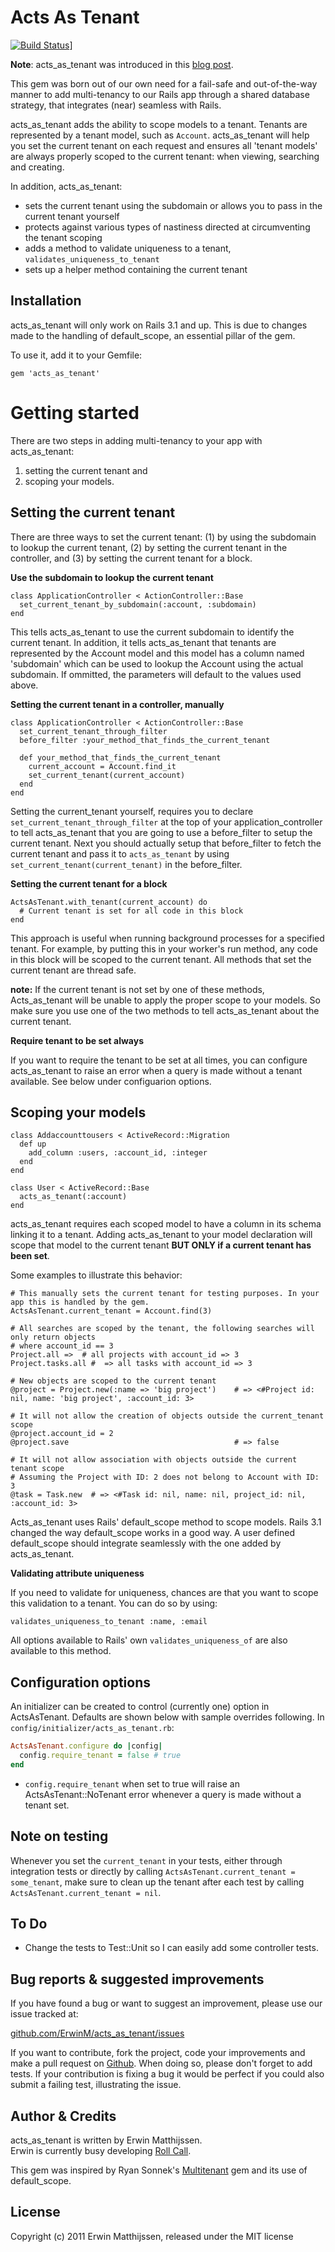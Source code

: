 Acts As Tenant
==============

[![Build Status](https://travis-ci.org/Erwinm/acts_as_tenant.png)](https://travis-ci.org/erwinm/acts_as_tenant)]

**Note**: acts_as_tenant was introduced in this [blog post](http://www.rollcallapp.com/blog/2011/10/03/adding-multi-tenancy-to-your-rails-app-acts-as-tenant).

This gem was born out of our own need for a fail-safe and out-of-the-way manner to add multi-tenancy to our Rails app through a shared database strategy, that integrates (near) seamless with Rails.

acts_as_tenant adds the ability to scope models to a tenant. Tenants are represented by a tenant model, such as `Account`. acts_as_tenant will help you set the current tenant on each request and ensures all 'tenant models' are always properly scoped to the current tenant: when viewing, searching and creating.

In addition, acts_as_tenant:

* sets the current tenant using the subdomain or allows you to pass in the current tenant yourself
* protects against various types of nastiness directed at circumventing the tenant scoping
* adds a method to validate uniqueness to a tenant, `validates_uniqueness_to_tenant`
* sets up a helper method containing the current tenant

Installation
------------
acts_as_tenant will only work on Rails 3.1 and up. This is due to changes made to the handling of default_scope, an essential pillar of the gem.

To use it, add it to your Gemfile:
  
    gem 'acts_as_tenant'
  
Getting started
===============
There are two steps in adding multi-tenancy to your app with acts_as_tenant:

1. setting the current tenant and 
2. scoping your models.

Setting the current tenant
--------------------------
There are three ways to set the current tenant: (1) by using the subdomain to lookup the current tenant, (2) by setting  the current tenant in the controller, and
(3) by setting the current tenant for a block.

**Use the subdomain to lookup the current tenant**

    class ApplicationController < ActionController::Base
      set_current_tenant_by_subdomain(:account, :subdomain)
    end
This tells acts_as_tenant to use the current subdomain to identify the current tenant. In addition, it tells acts_as_tenant that tenants are represented by the Account model and this model has a column named 'subdomain' which can be used to lookup the Account using the actual subdomain. If ommitted, the parameters will default to the values used above.

**Setting the current tenant in a controller, manually**

    class ApplicationController < ActionController::Base
      set_current_tenant_through_filter
      before_filter :your_method_that_finds_the_current_tenant
      
      def your_method_that_finds_the_current_tenant
        current_account = Account.find_it
        set_current_tenant(current_account)
      end
    end
Setting the current_tenant yourself, requires you to declare `set_current_tenant_through_filter` at the top of your application_controller to tell acts_as_tenant that you are going to use a before_filter to setup the current tenant. Next you should actually setup that before_filter to fetch the current tenant and pass it to `acts_as_tenant` by using `set_current_tenant(current_tenant)` in the before_filter.


**Setting the current tenant for a block**

    ActsAsTenant.with_tenant(current_account) do
      # Current tenant is set for all code in this block
    end

This approach is useful when running background processes for a specified tenant. For example, by putting this in your worker's run method,
any code in this block will be scoped to the current tenant. All methods that set the current tenant are thread safe.

**note:** If the current tenant is not set by one of these methods, Acts_as_tenant will be unable to apply the proper scope to your models. So make sure you use one of the two methods to tell acts_as_tenant about the current tenant.

**Require tenant to be set always**

If you want to require the tenant to be set at all times, you can configure acts_as_tenant to raise an error when a query is made without a tenant available. See below under configuarion options.

Scoping your models
-------------------
    class Addaccounttousers < ActiveRecord::Migration
      def up
        add_column :users, :account_id, :integer
      end
    end

    class User < ActiveRecord::Base
      acts_as_tenant(:account)
    end
  
acts_as_tenant requires each scoped model to have a column in its schema linking it to a tenant. Adding acts_as_tenant to your model declaration will scope that model to the current tenant **BUT ONLY if a current tenant has been set**.

Some examples to illustrate this behavior:

    # This manually sets the current tenant for testing purposes. In your app this is handled by the gem.
    ActsAsTenant.current_tenant = Account.find(3)   
    
    # All searches are scoped by the tenant, the following searches will only return objects 
    # where account_id == 3
    Project.all =>  # all projects with account_id => 3
    Project.tasks.all #  => all tasks with account_id => 3
     
    # New objects are scoped to the current tenant
    @project = Project.new(:name => 'big project')    # => <#Project id: nil, name: 'big project', :account_id: 3>
    
    # It will not allow the creation of objects outside the current_tenant scope
    @project.account_id = 2
    @project.save                                     # => false
      
    # It will not allow association with objects outside the current tenant scope
    # Assuming the Project with ID: 2 does not belong to Account with ID: 3
    @task = Task.new  # => <#Task id: nil, name: nil, project_id: nil, :account_id: 3>

Acts_as_tenant uses Rails' default_scope method to scope models. Rails 3.1 changed the way default_scope works in a good way. A user defined default_scope should integrate seamlessly with the one added by acts_as_tenant.

**Validating attribute uniqueness**

If you need to validate for uniqueness, chances are that you want to scope this validation to a tenant. You can do so by using:

    validates_uniqueness_to_tenant :name, :email

All options available to Rails' own `validates_uniqueness_of` are also available to this method.

Configuration options
---------------------
An initializer can be created to control (currently one) option in ActsAsTenant. Defaults
are shown below with sample overrides following. In `config/initializer/acts_as_tenant.rb`:

```ruby
ActsAsTenant.configure do |config|
  config.require_tenant = false # true
end
```

* `config.require_tenant` when set to true will raise an ActsAsTenant::NoTenant error whenever a query is made without a tenant set.

Note on testing
---------------
Whenever you set the `current_tenant` in your tests, either through integration tests or directly by calling `ActsAsTenant.current_tenant = some_tenant`, make sure to clean up the tenant after each test by calling `ActsAsTenant.current_tenant = nil`.

To Do
-----
* Change the tests to Test::Unit so I can easily add some controller tests.

Bug reports & suggested improvements
------------------------------------
If you have found a bug or want to suggest an improvement, please use our issue tracked at:

[github.com/ErwinM/acts_as_tenant/issues](http://github.com/ErwinM/acts_as_tenant/issues)

If you want to contribute, fork the project, code your improvements and make a pull request on [Github](http://github.com/ErwinM/acts_as_tenant/). When doing so, please don't forget to add tests. If your contribution is fixing a bug it would be perfect if you could also submit a failing test, illustrating the issue.

Author & Credits
----------------
acts_as_tenant is written by Erwin Matthijssen.  
Erwin is currently busy developing [Roll Call](http://www.rollcallapp.com/ "Roll Call App").

This gem was inspired by Ryan Sonnek's [Multitenant](https://github.com/wireframe/multitenant) gem and its use of default_scope.

License
-------
Copyright (c) 2011 Erwin Matthijssen, released under the MIT license
